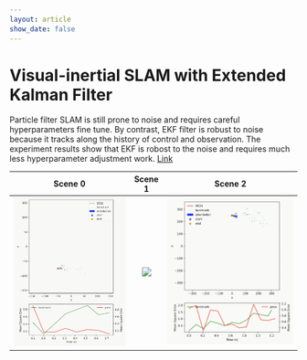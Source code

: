 ```yaml
---
layout: article
show_date: false
---
```


# Visual-inertial SLAM with Extended Kalman Filter

Particle filter SLAM is still prone to noise and requires careful hyperparameters fine tune. By contrast, EKF filter is robust to noise because it tracks along the history of control and observation. The experiment results show that EKF is robost to the noise and requires much less hyperparameter adjustment work. [Link](/assets/pdfs/ekf_slam.pdf)

| Scene 0 | Scene 1 | Scene 2 |
|:-------:|:-------:|:-------:|
|<img src="/assets/images/slam/0022_slam.gif">|<img src="/assets/images/slam/0027_slam.gif">|<img src="/assets/images/slam/0034_slam.gif">|
